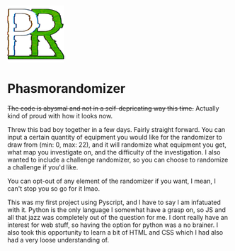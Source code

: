 <img src="/img/logo.png" width=128px> <h1>Phasmorandomizer</h1>

~~The code is abysmal and not in a self-depricating way this time.~~ Actually kind of proud with how it looks now.

Threw this bad boy together in a few days. Fairly straight forward. You can input a certain quantity of equipment you would like for the randomizer to draw from (min: 0, max: 22), and it will randomize what equipment you get, what map you investigate on, and the difficulty of the investigation. I also wanted to include a challenge randomizer, so you can choose to randomize a challenge if you'd like. 

You can opt-out of any element of the randomizer if you want, I mean, I can't stop you so go for it lmao.

This was my first project using Pyscript, and I have to say I am infatuated with it. Python is the only language I somewhat have a grasp on, so JS and all that jazz was completely out of the question for me. I dont really have an interest for web stuff, so having the option for python was a no brainer. I also took this opportunity to learn a bit of HTML and CSS which I had also had a very loose understanding of.
